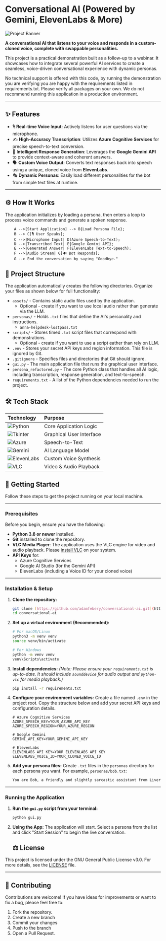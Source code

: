 # Conversational AI (Powered by Gemini, ElevenLabs & More)

![Project Banner](https://placehold.co/800x250/1e293b/ffffff?text=AI%20Voice%20Bot&font=lato)

**A conversational AI that listens to your voice and responds in a custom-cloned voice, complete with swappable personalities.**

This project is a practical demonstration built as a follow-up to a webinar. It showcases how to integrate several powerful AI services to create a seamless, voice-driven conversational experience with dynamic personas.

No technical support is offered with this code, by running the demonstration you are verifying you are happy with the requirements listed in requirements.txt. Please verify all packages on your own. We do not recommend running this application in a production environment.

---

## ✨ Features

- 🎙️ **Real-time Voice Input**: Actively listens for user questions via the microphone.  
- ✍️ **High-Accuracy Transcription**: Utilizes **Azure Cognitive Services** for precise speech-to-text conversion.  
- 🧠 **Intelligent Response Generation**: Leverages the **Google Gemini API** to provide context-aware and coherent answers.  
- 🗣️ **Custom Voice Output**: Converts text responses back into speech using a unique, cloned voice from **ElevenLabs**.  
- 🎭 **Dynamic Personas**: Easily load different personalities for the bot from simple text files at runtime.  

---

## ⚙️ How It Works

The application initializes by loading a persona, then enters a loop to process voice commands and generate a spoken response.

```mermaid
    A -->[Start Application] --> B{Load Persona File};
    B --> C[🎙️ User Speaks];
    C -->|Microphone Input| D(Azure Speech-to-Text);
    D -->|Transcribed Text| E{Google Gemini API};
    E -->|Generated Answer| F(ElevenLabs Text-to-Speech);
    F -->|Audio Stream| G[🔊 Bot Responds];
    G --> End the conversation by saying "Goodbye."
```

## 📂 Project Structure

The application automatically creates the following directories. Organize your files as shown below for full functionality:

* `assets/` - Contains static audio files used by the application.
    * Optional - create if you want to use local audio rather than generate via the LLM.
* `personas/` - Holds `.txt` files that define the AI's personality and instructions.
    * `anna-helpdesk-lostpass.txt`
* `scripts/` - Stores timed `.txt` script files that correspond with demonstrations.
    * Optional - create if you want to use a script eather than rely on LLM.
* `.env` - Stores your secret API keys and region information. This file is ignored by Git.
* `.gitignore` - Specifies files and directories that Git should ignore.
* `gui.py` - The main application file that runs the graphical user interface.
* `persona_refactored.py` - The core Python class that handles all AI logic, including transcription, response generation, and text-to-speech.
* `requirements.txt` - A list of the Python dependencies needed to run the project.

## 🛠️ Tech Stack

| Technology | Purpose |
| :--- | :--- |
| ![Python](https://img.shields.io/badge/Python-3776AB?style=for-the-badge&logo=python&logoColor=white) | Core Application Logic |
| ![Tkinter](https://img.shields.io/badge/Tkinter-2B5B84?style=for-the-badge&logo=python&logoColor=white) | Graphical User Interface |
| ![Azure](https://img.shields.io/badge/Azure-0078D4?style=for-the-badge&logo=microsoftazure&logoColor=white) | Speech-to-Text |
| ![Gemini](https://img.shields.io/badge/Google%20Gemini-4285F4?style=for-the-badge&logo=google&logoColor=white) | AI Language Model |
| ![ElevenLabs](https://img.shields.io/badge/ElevenLabs-1A1A1A?style=for-the-badge&logo=elevenlabs&logoColor=white) | Custom Voice Synthesis |
| ![VLC](https://img.shields.io/badge/VLC-FF8800?style=for-the-badge&logo=vlcmediaplayer&logoColor=white) | Video & Audio Playback |

## 🚀 Getting Started

Follow these steps to get the project running on your local machine.

***

### Prerequisites

Before you begin, ensure you have the following:

* **Python 3.8 or newer** installed.
* **Git** installed to clone the repository.
* **VLC Media Player**: The application uses the VLC engine for video and audio playback. Please [install VLC](https://www.videolan.org/vlc/) on your system.
* **API Keys** for:
    * Azure Cognitive Services
    * Google AI Studio (for the Gemini API)
    * ElevenLabs (including a Voice ID for your cloned voice)

***

### Installation & Setup

1.  **Clone the repository:**
    ```bash
    git clone [https://github.com/adamfebery/conversational-ai.git](https://github.com/adamfebery/conversational-ai.git)
    cd conversational-ai
    ```

2.  **Set up a virtual environment (Recommended):**
    ```bash
    # For macOS/Linux
    python3 -m venv venv
    source venv/bin/activate

    # For Windows
    python -m venv venv
    venv\Scripts\activate
    ```

3.  **Install dependencies:**
    *(Note: Please ensure your `requirements.txt` is up-to-date. It should include `sounddevice` for audio output and `python-vlc` for media playback.)*
    ```bash
    pip install -r requirements.txt
    ```

4.  **Configure your environment variables:**
    Create a file named `.env` in the project root. Copy the structure below and add your secret API keys and configuration details.
    ```dotenv
    # Azure Cognitive Services
    AZURE_SPEECH_KEY=YOUR_AZURE_API_KEY
    AZURE_SPEECH_REGION=YOUR_AZURE_REGION

    # Google Gemini
    GEMINI_API_KEY=YOUR_GEMINI_API_KEY

    # ElevenLabs
    ELEVENLABS_API_KEY=YOUR_ELEVENLABS_API_KEY
    ELEVENLABS_VOICE_ID=YOUR_CLONED_VOICE_ID
    ```

5.  **Add your persona files:**
    Create `.txt` files in the `personas` directory for each persona you want. For example, `personas/bob.txt`:
    ```txt
    You are Bob, a friendly and slightly sarcastic assistant from Liverpool. You love talking about football and the weather. Keep your answers brief and witty.
    ```

***

### Running the Application

1.  **Run the `gui.py` script from your terminal:**
    ```bash
    python gui.py
    ```

2.  **Using the App:**
    The application will start. Select a persona from the list and click "Start Session" to begin the live conversation.

    ## ⚖️ License

This project is licensed under the GNU General Public License v3.0. For more details, see the [LICENSE](LICENSE) file.

---

## 🤝 Contributing

Contributions are welcome! If you have ideas for improvements or want to fix a bug, please feel free to:

1.  Fork the repository.
2.  Create a new branch
3.  Commit your changes
4.  Push to the branch 
5.  Open a Pull Request.

